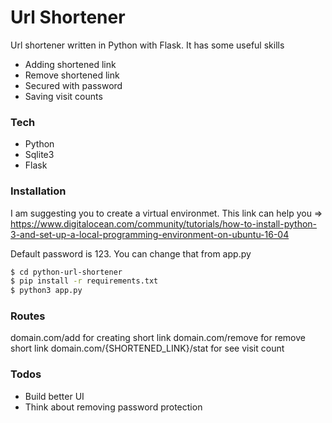 # Url Shortener

Url shortener written in Python with Flask. It has some useful skills

  - Adding shortened link
  - Remove shortened link
  - Secured with password
  - Saving visit counts
 
### Tech
* Python
* Sqlite3
* Flask


### Installation

I am suggesting you to create a virtual environmet.
This link can help you => https://www.digitalocean.com/community/tutorials/how-to-install-python-3-and-set-up-a-local-programming-environment-on-ubuntu-16-04

Default password is 123. You can change that from app.py

```sh
$ cd python-url-shortener
$ pip install -r requirements.txt 
$ python3 app.py
```

### Routes

domain.com/add for creating short link
domain.com/remove for remove short link
domain.com/{SHORTENED_LINK}/stat for see visit count

### Todos

 - Build better UI
 - Think about removing password protection
